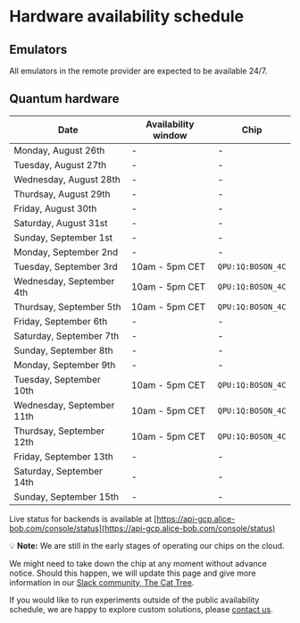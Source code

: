 # Hardware availability schedule

## Emulators

All emulators in the remote provider are expected to be available 24/7.

## Quantum hardware

| Date | Availability window | Chip |
| --- | --- | --- |
| Monday, August 26th | - | - |
| Tuesday, August 27th | - | - |
| Wednesday, August 28th | - | - |
| Thurdsay, August 29th | - | - |
| Friday, August 30th | - | - |
| Saturday, August 31st | - | - |
| Sunday, September 1st | - | - |
| Monday, September 2nd | - | - |
| Tuesday, September 3rd | 10am - 5pm CET | `QPU:1Q:BOSON_4C` |
| Wednesday, September 4th | 10am - 5pm CET | `QPU:1Q:BOSON_4C` |
| Thurdsay, September 5th | 10am - 5pm CET | `QPU:1Q:BOSON_4C` |
| Friday, September 6th | - | - |
| Saturday, September 7th | - | - |
| Sunday, September 8th | - | - |
| Monday, September 9th | - | - |
| Tuesday, September 10th | 10am - 5pm CET | `QPU:1Q:BOSON_4C` |
| Wednesday, September 11th | 10am - 5pm CET | `QPU:1Q:BOSON_4C` |
| Thurdsay, September 12th | 10am - 5pm CET | `QPU:1Q:BOSON_4C` |
| Friday, September 13th | - | - |
| Saturday, September 14th | - | - |
| Sunday, September 15th | - | - |

Live status for backends is available at [https://api-gcp.alice-bob.com/console/status](https://api-gcp.alice-bob.com/console/status)

💡 **Note:** We are still in the early stages of operating our chips on the cloud.

We might need to take down the chip at any moment without advance notice. Should this happen, we will update this page and give more information in our [Slack community, The Cat Tree](https://join.slack.com/t/the-cat-tree/shared_invite/zt-2cg0a3rno-PP~AaUztS3dtiRyzsawlnQ).

If you would like to run experiments outside of the public availability schedule, we are happy to explore custom solutions, please [contact us](../contact_us.md).

